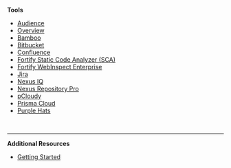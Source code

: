 **Tools**
  - [Audience](audience)
  - [Overview](tools-overview) 
  - [Bamboo](bamboo)
  - [Bitbucket](bitbucket)
  - [Confluence](confluence/confluence-overview)
  - [Fortify Static Code Analyzer (SCA)](fortify-sca)
  - [Fortify WebInspect Enterprise](fortify-webinspect)
  - [Jira](jira/jira-overview) 
  - [Nexus IQ](nexus-iq/nexus-iq-overview)
  - [Nexus Repository Pro](nexus-repository/nexus-repo-overview) 
  - [pCloudy](pcloudy/pcloudy-overview)
  - [Prisma Cloud](prisma-cloud/prisma-cloud-overview)
  - [Purple Hats](purple-hats/purple-hats-overview)

&nbsp;

---  
**Additional Resources**
  - [Getting Started](https://docs.developer.tech.gov.sg/docs/ship-hats-getting-started/#/)
  
<!--  - [Portal](https://docs.developer.tech.gov.sg/docs/ship-hats-portal/#/ship-hats-portal-overview)
-->
<!--
  - [Service accounts](service-accounts)
  - [Fortify-on Demand](fod/fod-overview)
  - [Fortify Static Code Analyzer (SCA)](fortify-sca)
  - [Fortify WebInspect Enterprise](fortify-webinspect)
  - [Gitlab](gitlab/gitlab-overview)  
  - [pCloudy](pcloudy/pcloudy-overview)
  - [Prisma Cloud](prisma-cloud/prisma-cloud-overview)
  - [Purple Hats](purple-hats/purple-hats-overview)
  - [SonarQube](sonarqube/sonarqube-overview)
  - [Thinking Hats](thinking-hats/thinking-hats-overview)

-->  